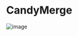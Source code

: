 # CandyMerge
![image](https://github.com/kory199/CandyMerge/assets/97496901/2a1c4ebb-21e8-4044-b5a1-e0592ef63c31)

